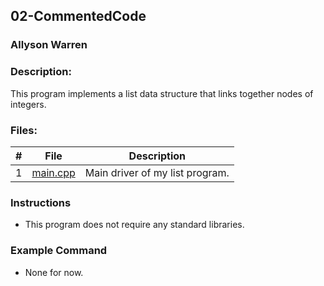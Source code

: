 ## 02-CommentedCode
### Allyson Warren
### Description:

This program implements a list data structure that links together nodes of integers.

### Files:

|   #   | File                                                                                         | Description                     |
| :---: | -------------------------------------------------------------------------------------------- | ------------------------------- |
|   1   | [main.cpp](https://github.com/apwarren/3013-Algorithms-Warren/blob/master/Assignments/A03/main.cpp) | Main driver of my list program. |

### Instructions

- This program does not require any standard libraries.

### Example Command

- None for now.
